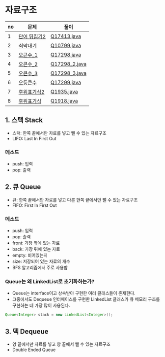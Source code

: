 # 자료구조

|no|문제|풀이|
|---|----|----|
|1|[단어 뒤집기2](https://www.acmicpc.net/problem/17413)|[Q17413.java](/lecture/data_structure1/Q17413.java)|
|2|[쇠막대기](https://www.acmicpc.net/problem/10799)|[Q10799.java](/lecture/data_structure1/Q10799.java)|
|3|[오큰수_1](https://www.acmicpc.net/problem/17298)|[Q17298.java](/lecture/data_structure1/Q17298.java)|
|4|[오큰수_2](https://www.acmicpc.net/problem/17298)|[Q17298_2.java](/lecture/data_structure1/Q17298_2.java)|
|5|[오큰수_3](https://www.acmicpc.net/problem/17298)|[Q17298_3.java](/lecture/data_structure1/Q17298_3.java)|
|6|[오등큰수](https://www.acmicpc.net/problem/17299)|[Q17299.java](/lecture/data_structure1/Q17299.java)|
|7|[후위표기식2](https://www.acmicpc.net/problem/1935)|[Q1935.java](/lecture/data_structure1/Q1935.java)|
|8|[후위표기식](https://www.acmicpc.net/problem/1918)|[Q1918.java](/lecture/data_structure1/Q1918.java)|

## 1. 스택 Stack
- 스택: 한쪽 끝에서만 자료를 넣고 뺄 수 있는 자료구조
- LIFO: Last In First Out
### 메소드
- push: 입력
- pop: 출력

## 2. 큐 Queue
- 큐: 한쪽 끝에서만 자료를 넣고 다른 한쪽 끝에서만 뺄 수 있는 자료구조
- FIFO: First In First Out
### 메소드
- push: 입력
- pop: 출력
- front: 가장 앞에 있는 자료
- back: 가장 뒤에 있는 자료
- empty: 비어있는지
- size: 저장되어 있는 자료의 개수
- BFS 알고리즘에서 주로 사용함
### Queue는 왜 LinkedList로 초기화하는가?
- Queue는 interface이고 상속받아 구현한 여러 클래스들이 존재한다.
- 그중에서도 Dequeue 인터페이스를 구현한 LinkedList 클래스가 큐 메모리 구조를 구현하는 데 가장 많이 사용된다.
```java
Queue<Integer> stack = new LinkedList<Integer>();
```

## 3. 덱 Dequeue
- 양 끝에서만 자료를 넣고 양 끝에서 뺄 수 있는 자료구조
- Double Ended Queue


